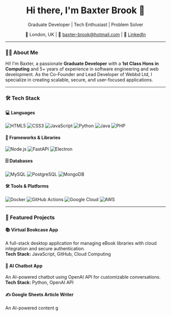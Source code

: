 <h1 align="center">Hi there, I'm Baxter Brook 👋</h1>

<p align="center">
  Graduate Developer | Tech Enthusiast | Problem Solver  
</p>

<p align="center">
  📍 London, UK | 📧 <a href="mailto:baxter-brook@hotmail.com">baxter-brook@hotmail.com</a> | 🔗 <a href="https://www.linkedin.com/in/baxter-brook">LinkedIn</a>
</p>

---

### 👨‍💻 About Me  

Hi! I'm Baxter, a passionate **Graduate Developer** with a **1st Class Hons in Computing** and 5+ years of experience in software engineering and web development. As the Co-Founder and Lead Developer of Webbd Ltd, I specialize in creating scalable, secure, and user-focused applications.  

---

### 🛠️ Tech Stack  

#### 💻 Languages  
![HTML5](https://img.shields.io/badge/HTML5-%23E34F26.svg?style=flat&logo=html5&logoColor=white)
![CSS3](https://img.shields.io/badge/CSS3-%231572B6.svg?style=flat&logo=css3&logoColor=white)
![JavaScript](https://img.shields.io/badge/JavaScript-%23F7DF1E.svg?style=flat&logo=javascript&logoColor=black)
![Python](https://img.shields.io/badge/Python-%233776AB.svg?style=flat&logo=python&logoColor=white)
![Java](https://img.shields.io/badge/Java-%23ED8B00.svg?style=flat&logo=java&logoColor=white)
![PHP](https://img.shields.io/badge/PHP-%23777BB4.svg?style=flat&logo=php&logoColor=white)

#### 🚀 Frameworks & Libraries  
![Node.js](https://img.shields.io/badge/Node.js-%23339933.svg?style=flat&logo=node.js&logoColor=white)
![FastAPI](https://img.shields.io/badge/FastAPI-%23009788.svg?style=flat&logo=fastapi&logoColor=white)
![Electron](https://img.shields.io/badge/Electron-%2347848F.svg?style=flat&logo=electron&logoColor=white)

#### 🗄️ Databases  
![MySQL](https://img.shields.io/badge/MySQL-%234479A1.svg?style=flat&logo=mysql&logoColor=white)
![PostgreSQL](https://img.shields.io/badge/PostgreSQL-%23336791.svg?style=flat&logo=postgresql&logoColor=white)
![MongoDB](https://img.shields.io/badge/MongoDB-%2347A248.svg?style=flat&logo=mongodb&logoColor=white)

#### 🛠️ Tools & Platforms  
![Docker](https://img.shields.io/badge/Docker-%232496ED.svg?style=flat&logo=docker&logoColor=white)
![GitHub Actions](https://img.shields.io/badge/GitHub_Actions-%232671E5.svg?style=flat&logo=githubactions&logoColor=white)
![Google Cloud](https://img.shields.io/badge/Google_Cloud-%234285F4.svg?style=flat&logo=googlecloud&logoColor=white)
![AWS](https://img.shields.io/badge/AWS-%23232F3E.svg?style=flat&logo=amazonaws&logoColor=white)

---

### 🌟 Featured Projects  

#### 📚 Virtual Bookcase App  
A full-stack desktop application for managing eBook libraries with cloud integration and secure authentication.  
**Tech Stack:** JavaScript, GitHub, Cloud Computing  

#### 🤖 AI Chatbot App  
An AI-powered chatbot using OpenAI API for customizable conversations.  
**Tech Stack:** Python, OpenAI API  

#### ✍️ Google Sheets Article Writer  
An AI-powered content g
